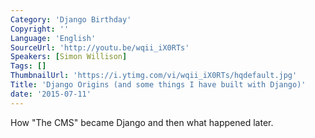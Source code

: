 ```yaml
---
Category: 'Django Birthday'
Copyright: ''
Language: 'English'
SourceUrl: 'http://youtu.be/wqii_iX0RTs'
Speakers: [Simon Willison]
Tags: []
ThumbnailUrl: 'https://i.ytimg.com/vi/wqii_iX0RTs/hqdefault.jpg'
Title: 'Django Origins (and some things I have built with Django)'
date: '2015-07-11'
---
```

How "The CMS" became Django and then what happened later.
